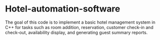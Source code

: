 # Hotel-automation-software
The goal of this code is to implement a basic hotel management system in C++ for tasks such as room addition, reservation, customer check-in and check-out, availability display, and generating guest summary reports.
